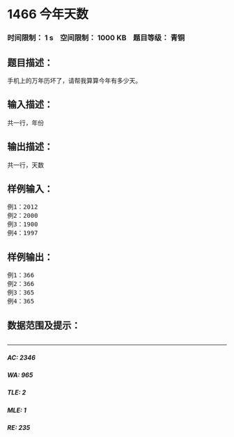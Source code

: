 # 1466 今年天数   
### 时间限制： 1 s&nbsp;&nbsp;&nbsp;&nbsp;空间限制： 1000 KB&nbsp;&nbsp;&nbsp;&nbsp;题目等级： 青铜  
## 题目描述：  

<pre>
手机上的万年历坏了，请帮我算算今年有多少天。
</pre>
  
  
## 输入描述：  

<pre>
共一行，年份
</pre>
  
  
## 输出描述：  

<pre>
共一行，天数
</pre>
  
  
## 样例输入：  

<pre>
例1：2012
例2：2000
例3：1900
例4：1997
</pre>
  
  
## 样例输出：  

<pre>
例1：366
例2：366
例3：365
例4：365
</pre>
  
  
## 数据范围及提示：  

<pre>
</pre>
  
  
***  

##### AC: 2346  
##### WA: 965  
##### TLE: 2  
##### MLE: 1  
##### RE: 235  
